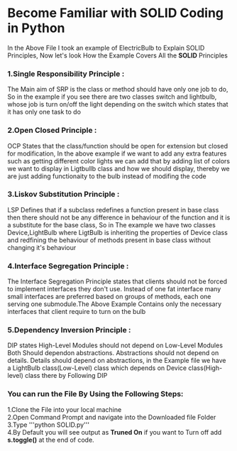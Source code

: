 # Become Familiar with SOLID Coding in Python
In the Above File I took an example of ElectricBulb to Explain SOLID Principles, Now let's look How the Example Covers All the **SOLID** Principles
### 1.Single Responsibility Principle : 
The Main aim of SRP is the class or method should have only one job to do, So in the example if you see there are two classes switch and lightbulb, whose job is turn on/off the light depending on the switch which states that it has only one task to do 
### 2.Open Closed Principle : 
OCP States that the class/function should be open for extension but closed for modification, In the above example if we want to add any extra features such as getting different color lights we can add that by adding list of colors we want to display in Ligtbullb class and how we should display, thereby we are just adding functionaity to the bulb instead of modifing the code
### 3.Liskov Substitution Principle :
LSP Defines that if a subclass redefines a function present in base class then there should not be any difference in behaviour of the function and it is a substitute for the base class, So in The example we have two classes Device,LightBulb where LigtBulb is inheriting the properties of Device class and redfining the behaviour of methods present in base class without changing it's behaviour
### 4.Interface Segregation Principle :
The Interface Segregation Principle states that clients should not be forced to implement interfaces they don't use. Instead of one fat interface many small interfaces are preferred based on groups of methods, each one serving one submodule.The Above Example Contains only the necessary interfaces that client require to turn on the bulb
### 5.Dependency Inversion Principle :
DIP states High-Level Modules should not depend on Low-Level Modules Both Should dependon abstractions. Abstractions should not depend on details. Details should depend on abstractions, in the Example file we have a LightBulb class(Low-Level) class which depends on Device class(High-level) class there by Following DIP

### You can run the File By Using the Following Steps:
1.Clone the File into your local machine<br>
2.Open Command Prompt and navigate into the Downloaded file Folder<br>
3.Type '''python SOLID.py'''<br>
4.By Default you will see output as **Truned On** if you want to Turn off add **s.toggle()** at the end of code.<br>
